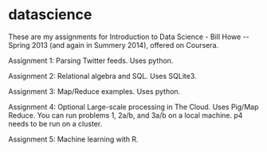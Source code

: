 datascience
===========

These are my assignments for Introduction to Data Science - Bill Howe -- Spring 2013 (and again in Summery 2014), offered on Coursera.  


Assignment 1: Parsing Twitter feeds.  Uses python.

Assignment 2: Relational algebra and SQL.  Uses SQLite3.

Assignment 3: Map/Reduce examples.  Uses python.

Assignment 4: Optional Large-scale processing in The Cloud.  Uses Pig/Map Reduce.  You can run problems 1, 2a/b, and 3a/b on a local machine.  p4 needs to be run on a cluster.

Assignment 5: Machine learning with R.
